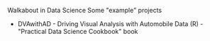 Walkabout in Data Science
Some "example" projects

* DVAwithAD - Driving Visual Analysis with Automobile Data (R) - "Practical Data Science Cookbook" book 
